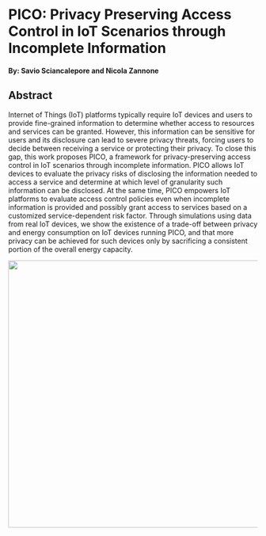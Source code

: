 # PICO: Privacy Preserving Access Control in IoT Scenarios through Incomplete Information


#### By: Savio Sciancalepore and Nicola Zannone
## Abstract
Internet of Things (IoT) platforms typically require IoT devices and users to provide fine-grained information to determine whether access to resources and services can be granted. However, this information can be sensitive for users and its disclosure can lead to severe privacy threats, forcing users to decide between receiving a service or protecting their privacy. To close this gap, this work proposes PICO, a framework for privacy-preserving access control in IoT scenarios through incomplete information. PICO allows IoT devices to evaluate the privacy risks of disclosing the information needed to access a service and determine at which level of granularity such information can be disclosed. At the same time, PICO empowers IoT platforms to evaluate access control policies even when incomplete information is provided and possibly grant access to services based on a customized service-dependent risk factor. Through simulations using data from real IoT devices, we show the existence of a trade-off between privacy and energy consumption on IoT devices running PICO, and that more privacy can be achieved for such devices only by sacrificing a consistent portion of the overall energy capacity.

<p align="center">
  <img width="540" src="https://user-images.githubusercontent.com/66460485/167365445-c3f71f15-e27f-4569-bd0d-4c97fab40306.jpg">
</p>
